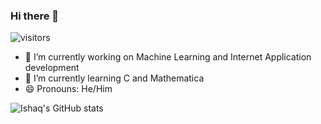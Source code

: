 ### Hi there 👋
![visitors](https://visitor-badge.glitch.me/badge?page_id=page.id)
- 🔭 I’m currently working on Machine Learning and Internet Application development
- 🌱 I’m currently learning C and Mathematica
- 😄 Pronouns: He/Him

![Ishaq's GitHub stats](https://github-readme-stats.vercel.app/api?username=ishaqkothari)

